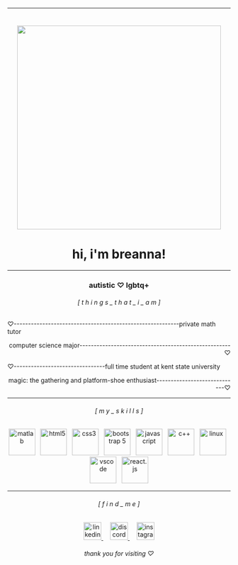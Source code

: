 ________________________________________________________________________________
<h1> </h1>
<p align="center">
<img width="460" src="https://user-images.githubusercontent.com/45157446/161337980-87a1b2e4-99ea-4fc8-ab1e-faa61357b40d.gif">
</p>

### <h1 align="center"> hi, i'm breanna! </h1>

___________________________________________________________________________________

<h3 align="center">  autistic  ♡  lgbtq+  </h3>
<h6 align="center">[  t h i n g s _ t h a t _ i _ a m  ] </h6>




<p align="left">♡----------------------------------------------------------private math tutor</p>
<p align="right">computer science major-----------------------------------------------------♡</p>
<p align="left">♡--------------------------------full time student at kent state university</p>
<p align="right"> magic: the gathering and platform-shoe enthusiast-----------------------------♡</p>

________________________________________________________________________________

<h6 align="center">[  m y _ s k i l l s  ] </h6>

<p align="center"> <img title="matlab" height="60" src="https://upload.wikimedia.org/wikipedia/commons/2/21/Matlab_Logo.png"> &nbsp; <img title="html5" height="60" src="https://www.w3.org/html/logo/downloads/HTML5_Badge_512.png"> &nbsp; <img title="css3" height="60" src="https://upload.wikimedia.org/wikipedia/commons/thumb/6/62/CSS3_logo.svg/800px-CSS3_logo.svg.png"> &nbsp; <img title="bootstrap 5" height="60" src="https://upload.wikimedia.org/wikipedia/commons/thumb/b/b2/Bootstrap_logo.svg/1200px-Bootstrap_logo.svg.png"> &nbsp; <img title="javascript" height="60" src="https://cdn.worldvectorlogo.com/logos/javascript-1.svg"> &nbsp; <img title="c++" height="60" src="https://brandslogos.com/wp-content/uploads/thumbs/c-logo-vector.svg"> &nbsp; <img title="linux" height="60" src="https://1000logos.net/wp-content/uploads/2017/03/LINUX-LOGO.png"> &nbsp; <img title="vscode" height="60" src="https://upload.wikimedia.org/wikipedia/commons/thumb/9/9a/Visual_Studio_Code_1.35_icon.svg/2048px-Visual_Studio_Code_1.35_icon.svg.png"> &nbsp; <img title="react.js" height="60" src="https://upload.wikimedia.org/wikipedia/commons/thumb/3/30/React_Logo_SVG.svg/1200px-React_Logo_SVG.svg.png"></p> 

________________________________________________________________________________

<h6 align="center">[  f i n d  _ m e  ] </h6>

<p align="center"> <a href="https://www.linkedin.com/in/breannalowery" target="_blank"> <img alt="linkedin" src="https://www.edigitalagency.com.au/wp-content/uploads/Linkedin-logo-png.png" height="40"> </a> &nbsp; &nbsp; <a href="https://discordapp.com/users/bee! ♡#5188" target="_blank"> <img alt="discord" src="https://assets-global.website-files.com/6257adef93867e50d84d30e2/625eb604bb8605784489d361_Discord-Logo%2BWordmark-Color%20(1).png" height="40"> </a> &nbsp; &nbsp; <a href="https://www.instagram.com/strawberry.almonds/" target="_blank"> <img alt="instagram" src="https://www.mvppub.ca/images/59-590993_follow-us-on-instagram-logo-png-clipart.png" height="40"> </a> </p>

<h6 align="center"> thank you for visiting ♡</h6>
